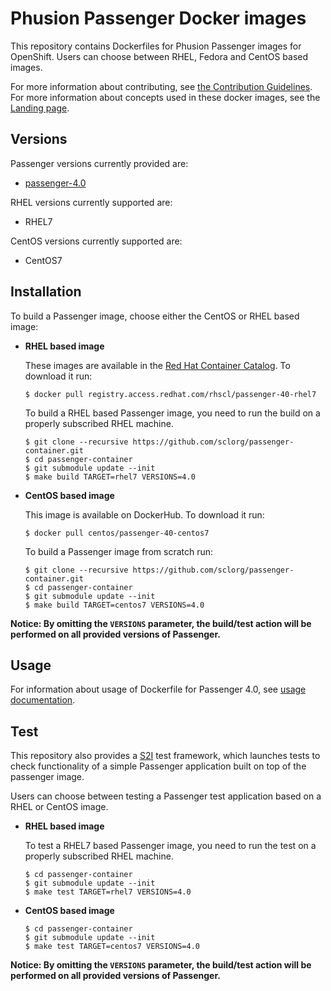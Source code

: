 Phusion Passenger Docker images
===============================

This repository contains Dockerfiles for Phusion Passenger images for OpenShift.
Users can choose between RHEL, Fedora and CentOS based images.

For more information about contributing, see
[the Contribution Guidelines](https://github.com/sclorg/welcome/blob/master/contribution.md).
For more information about concepts used in these docker images, see the
[Landing page](https://github.com/sclorg/welcome).


Versions
---------------
Passenger versions currently provided are:
* [passenger-4.0](4.0)

RHEL versions currently supported are:
* RHEL7

CentOS versions currently supported are:
* CentOS7


Installation
---------------
To build a Passenger image, choose either the CentOS or RHEL based image:
*  **RHEL based image**

    These images are available in the [Red Hat Container Catalog](https://access.redhat.com/containers/#/registry.access.redhat.com/rhscl/passenger-40-rhel7).
    To download it run:

    ```
    $ docker pull registry.access.redhat.com/rhscl/passenger-40-rhel7
    ```

    To build a RHEL based Passenger image, you need to run the build on a properly
    subscribed RHEL machine.

    ```
    $ git clone --recursive https://github.com/sclorg/passenger-container.git
    $ cd passenger-container
    $ git submodule update --init
    $ make build TARGET=rhel7 VERSIONS=4.0
    ```

*  **CentOS based image**

    This image is available on DockerHub. To download it run:

    ```
    $ docker pull centos/passenger-40-centos7
    ```

    To build a Passenger image from scratch run:

    ```
    $ git clone --recursive https://github.com/sclorg/passenger-container.git
    $ cd passenger-container
    $ git submodule update --init
    $ make build TARGET=centos7 VERSIONS=4.0
    ```

**Notice: By omitting the `VERSIONS` parameter, the build/test action will be performed
on all provided versions of Passenger.**


Usage
---------------------------------

For information about usage of Dockerfile for Passenger 4.0,
see [usage documentation](4.0/README.md).

Test
---------------------
This repository also provides a [S2I](https://github.com/openshift/source-to-image) test framework,
which launches tests to check functionality of a simple Passenger application built on top of the passenger image.

Users can choose between testing a Passenger test application based on a RHEL or CentOS image.

*  **RHEL based image**

    To test a RHEL7 based Passenger image, you need to run the test on a properly
    subscribed RHEL machine.

    ```
    $ cd passenger-container
    $ git submodule update --init
    $ make test TARGET=rhel7 VERSIONS=4.0
    ```

*  **CentOS based image**

    ```
    $ cd passenger-container
    $ git submodule update --init
    $ make test TARGET=centos7 VERSIONS=4.0
    ```

**Notice: By omitting the `VERSIONS` parameter, the build/test action will be performed
on all provided versions of Passenger.**
